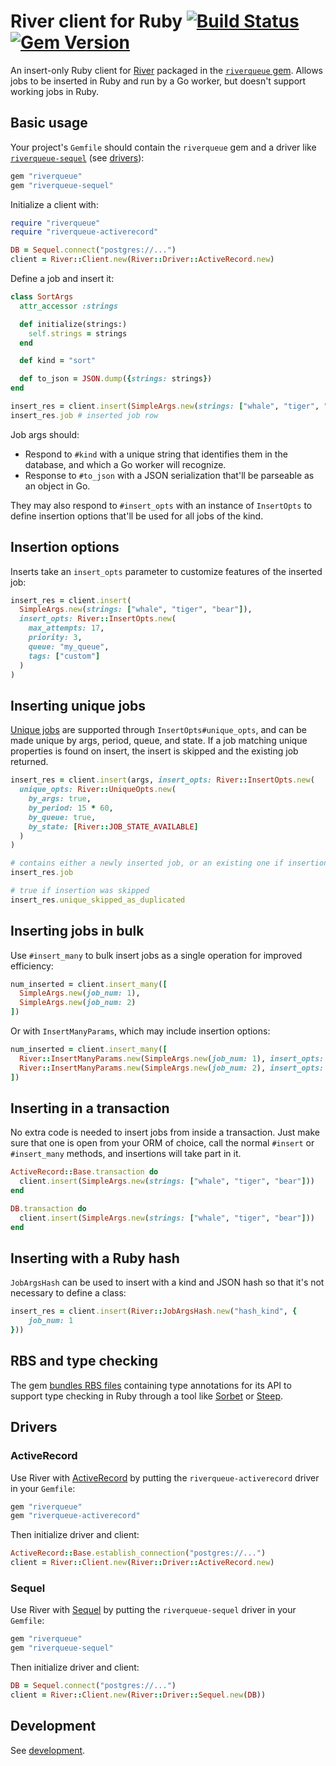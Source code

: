 # River client for Ruby [![Build Status](https://github.com/riverqueue/riverqueue-ruby/workflows/CI/badge.svg)](https://github.com/riverqueue/riverqueue-ruby/actions) [![Gem Version](https://badge.fury.io/rb/riverqueue.svg)](https://badge.fury.io/rb/riverqueue)

An insert-only Ruby client for [River](https://github.com/riverqueue/river) packaged in the [`riverqueue` gem](https://rubygems.org/gems/riverqueue). Allows jobs to be inserted in Ruby and run by a Go worker, but doesn't support working jobs in Ruby.

## Basic usage

Your project's `Gemfile` should contain the `riverqueue` gem and a driver like [`riverqueue-sequel`](https://github.com/riverqueue/riverqueue-ruby/driver/riverqueue-sequel) (see [drivers](#drivers)):

```ruby
gem "riverqueue"
gem "riverqueue-sequel"
```

Initialize a client with:

```ruby
require "riverqueue"
require "riverqueue-activerecord"

DB = Sequel.connect("postgres://...")
client = River::Client.new(River::Driver::ActiveRecord.new)
```

Define a job and insert it:

```ruby
class SortArgs
  attr_accessor :strings

  def initialize(strings:)
    self.strings = strings
  end

  def kind = "sort"

  def to_json = JSON.dump({strings: strings})
end

insert_res = client.insert(SimpleArgs.new(strings: ["whale", "tiger", "bear"]))
insert_res.job # inserted job row
```

Job args should:

- Respond to `#kind` with a unique string that identifies them in the database, and which a Go worker will recognize.
- Response to `#to_json` with a JSON serialization that'll be parseable as an object in Go.

They may also respond to `#insert_opts` with an instance of `InsertOpts` to define insertion options that'll be used for all jobs of the kind.

## Insertion options

Inserts take an `insert_opts` parameter to customize features of the inserted job:

```ruby
insert_res = client.insert(
  SimpleArgs.new(strings: ["whale", "tiger", "bear"]),
  insert_opts: River::InsertOpts.new(
    max_attempts: 17,
    priority: 3,
    queue: "my_queue",
    tags: ["custom"]
  )
)
```

## Inserting unique jobs

[Unique jobs](https://riverqueue.com/docs/unique-jobs) are supported through `InsertOpts#unique_opts`, and can be made unique by args, period, queue, and state. If a job matching unique properties is found on insert, the insert is skipped and the existing job returned.

```ruby
insert_res = client.insert(args, insert_opts: River::InsertOpts.new(
  unique_opts: River::UniqueOpts.new(
    by_args: true,
    by_period: 15 * 60,
    by_queue: true,
    by_state: [River::JOB_STATE_AVAILABLE]
  )
)

# contains either a newly inserted job, or an existing one if insertion was skipped
insert_res.job

# true if insertion was skipped
insert_res.unique_skipped_as_duplicated
```

## Inserting jobs in bulk

Use `#insert_many` to bulk insert jobs as a single operation for improved efficiency:

```ruby
num_inserted = client.insert_many([
  SimpleArgs.new(job_num: 1),
  SimpleArgs.new(job_num: 2)
])
```

Or with `InsertManyParams`, which may include insertion options:

```ruby
num_inserted = client.insert_many([
  River::InsertManyParams.new(SimpleArgs.new(job_num: 1), insert_opts: River::InsertOpts.new(max_attempts: 5)),
  River::InsertManyParams.new(SimpleArgs.new(job_num: 2), insert_opts: River::InsertOpts.new(queue: "high_priority"))
])
```

## Inserting in a transaction

No extra code is needed to insert jobs from inside a transaction. Just make sure that one is open from your ORM of choice, call the normal `#insert` or `#insert_many` methods, and insertions will take part in it.

```ruby
ActiveRecord::Base.transaction do
  client.insert(SimpleArgs.new(strings: ["whale", "tiger", "bear"]))
end
```

```ruby
DB.transaction do
  client.insert(SimpleArgs.new(strings: ["whale", "tiger", "bear"]))
end
```

## Inserting with a Ruby hash

`JobArgsHash` can be used to insert with a kind and JSON hash so that it's not necessary to define a class:

```ruby
insert_res = client.insert(River::JobArgsHash.new("hash_kind", {
    job_num: 1
}))
```

## RBS and type checking

The gem [bundles RBS files](https://github.com/riverqueue/riverqueue-ruby/tree/master/sig) containing type annotations for its API to support type checking in Ruby through a tool like [Sorbet](https://sorbet.org/) or [Steep](https://github.com/soutaro/steep).

## Drivers

### ActiveRecord

Use River with [ActiveRecord](https://guides.rubyonrails.org/active_record_basics.html) by putting the `riverqueue-activerecord` driver in your `Gemfile`:

```ruby
gem "riverqueue"
gem "riverqueue-activerecord"
```

Then initialize driver and client:

```ruby
ActiveRecord::Base.establish_connection("postgres://...")
client = River::Client.new(River::Driver::ActiveRecord.new)
```

### Sequel

Use River with [Sequel](https://github.com/jeremyevans/sequel) by putting the `riverqueue-sequel` driver in your `Gemfile`:

```ruby
gem "riverqueue"
gem "riverqueue-sequel"
```

Then initialize driver and client:

```ruby
DB = Sequel.connect("postgres://...")
client = River::Client.new(River::Driver::Sequel.new(DB))
```

## Development

See [development](./development.md).
